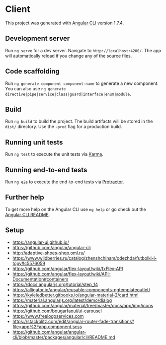 # Client

This project was generated with [Angular CLI](https://github.com/angular/angular-cli) version 1.7.4.

## Development server

Run `ng serve` for a dev server. Navigate to `http://localhost:4200/`. The app will automatically reload if you change any of the source files.

## Code scaffolding

Run `ng generate component component-name` to generate a new component. You can also use `ng generate directive|pipe|service|class|guard|interface|enum|module`.

## Build

Run `ng build` to build the project. The build artifacts will be stored in the `dist/` directory. Use the `-prod` flag for a production build.

## Running unit tests

Run `ng test` to execute the unit tests via [Karma](https://karma-runner.github.io).

## Running end-to-end tests

Run `ng e2e` to execute the end-to-end tests via [Protractor](http://www.protractortest.org/).

## Further help

To get more help on the Angular CLI use `ng help` or go check out the [Angular CLI README](https://github.com/angular/angular-cli/blob/master/README.md).


## Setup
 - https://angular-ui.github.io/
 - https://github.com/angular/angular-cli
 - http://adaptive-shoes-shop.oml.ru/
 - https://www.wildberries.ru/catalog/zhenshchinam/odezhda/futbolki-i-topy#c5576059
 - https://github.com/angular/flex-layout/wiki/fxFlex-API
 - https://github.com/angular/flex-layout/wiki/API-Documentation#containers
 - https://docs.angularjs.org/tutorial/step_14
 - https://alligator.io/angular/reusable-components-ngtemplateoutlet/
 - https://kyleledbetter.gitbooks.io/angular-material-2/card.html
 - https://material.angularjs.org/latest/demo/dialog
 - https://github.com/angular/material/tree/master/docs/app/img/icons
 - https://github.com/bougarfaoui/ui-carousel
 - https://www.freelogoservices.com
 - https://stackblitz.com/edit/angular-router-fade-transitions?file=app%2Fapp.component.scss
 - https://github.com/angular/angular-cli/blob/master/packages/angular/cli/README.md
